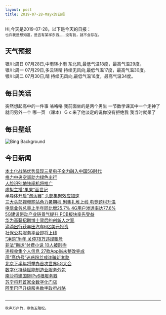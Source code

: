```yaml
---
layout: post
title: 2019-07-28-Mayx的日报
---
```


Hi,今天是2019-07-28，以下是今天的日报：<br><small>
也许我是想知道，是否有某样东西……没有我，就不会存在。</small><!--more-->
## 天气预报
银川:周日 07月28日,中雨转小雨 东北风,最低气温18度，最高气温29度。<br>银川:周一 07月29日,多云转晴 持续无风向,最低气温17度，最高气温30度。<br>银川:周二 07月30日,晴 持续无风向,最低气温16度，最高气温34度。
## 每日笑话
突然想起高中的一件事 咯咯咯 我前面坐的是两个男生 一节数学课其中一个走神了就问另外一个 哪一页 （课本）Ｇｃ来了他淡定的说你没有拒绝我 我当时就呆了
## 每日壁纸
![Bing Background](https://cn.bing.com/th?id=OHR.CahuitaNP_EN-US3238396594_1920x1080.jpg&rf=LaDigue_1920x1080.jpg&pid=hp "The shoreline of Cahuita National Park in Costa Rica (© Greg Basco/Minden Pictures)")
## 今日新闻

[本土化战略优势显现三星电子全力融入中国5G时代](http://it.people.com.cn/n1/2019/0726/c1009-31258901.html)   
[格力中央空调助力绿色出行](http://it.people.com.cn/n1/2019/0726/c1009-31258639.html)   
[人脸识别地铁闸机将推广](http://it.people.com.cn/n1/2019/0726/c1009-31257749.html)   
[虚拟主播“果果”面世记](http://it.people.com.cn/n1/2019/0726/c1009-31257486.html)   
[半导体开启“淘汰赛” 头部集聚效应加速](http://it.people.com.cn/n1/2019/0726/c1009-31257408.html)   
[三大头部视频网站角力暑期档 剧集扎堆上线 电竞题材升温](http://it.people.com.cn/n1/2019/0726/c1009-31257455.html)   
[电信业务总量上半年同比增25.7% 4G用户渗透率达77.6%](http://it.people.com.cn/n1/2019/0726/c1009-31257482.html)   
[5G建设带动产业链景气提升 PCB板块率先受益](http://it.people.com.cn/n1/2019/0726/c1009-31257461.html)   
[华为高薪招聘博士背后的创新人才观](http://it.people.com.cn/n1/2019/0726/c1009-31257318.html)   
[滴滴出行获丰田汽车6亿美元投资](http://it.people.com.cn/n1/2019/0726/c1009-31257360.html)   
[社保公共服务平台即将上线](http://it.people.com.cn/n1/2019/0726/c1009-31257130.html)   
[“净网”半年 关停78万违规账号](http://it.people.com.cn/n1/2019/0726/c1009-31257119.html)   
[非法“搬运”付费小说 10人被刑拘](http://it.people.com.cn/n1/2019/0726/c1009-31257122.html)   
[违规收集个人信息 27款App尚未整改完成](http://it.people.com.cn/n1/2019/0726/c1009-31257155.html)   
[用“高仿号”迷惑粉丝成诈骗新套路](http://it.people.com.cn/n1/2019/0726/c1009-31257172.html)   
[北京下半年将举办首次世界5G大会](http://it.people.com.cn/n1/2019/0726/c1009-31257202.html)   
[数字化持续赋能制造业服务外包](http://it.people.com.cn/n1/2019/0726/c1009-31257256.html)   
[南沙将建国际IPv6根服务器](http://it.people.com.cn/n1/2019/0726/c1009-31257070.html)   
[苏宁将开首家全数字化门店](http://it.people.com.cn/n1/2019/0725/c1009-31256702.html)   
[阿里巴巴升级服务数字政府战略](http://it.people.com.cn/n1/2019/0725/c1009-31256618.html)   
<br />

***

<small>秋声万户竹，寒色五陵松。</small>
